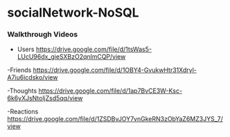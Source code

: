 # socialNetwork-NoSQL


### Walkthrough Videos

- Users
https://drive.google.com/file/d/1tsWas5-LUcU96dx_gieSXBzO2qnlmCQP/view

-Friends
https://drive.google.com/file/d/1OBY4-GvukwHtr31Xdryl-A7iu6icdsko/view

-Thoughts
https://drive.google.com/file/d/1ap7BvCE3W-Ksc-6k6yXJsNtoljZsd5qq/view

-Reactions
https://drive.google.com/file/d/1ZSDBvJOY7vnGkeRN3zObYaZ6MZ3JYS_7/view



